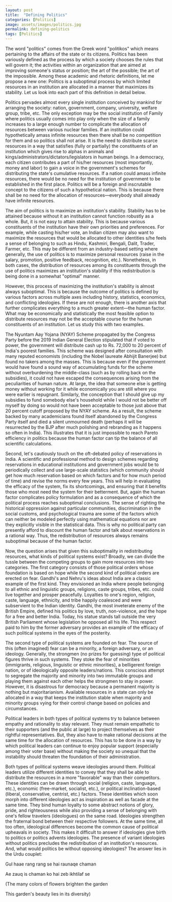 ```yaml
---
layout: post
title:  "Defining Politics"
categories: [Politics]
image: assets/images/politics.jpg
permalink: defining-politics
tags: [Politics]
---
```

The word "politics" comes from the Greek word "politikos" which means pertaining to the affairs of the state or its citizens. Politics has been variously defined as the process by which a society chooses the rules that will govern it; the activities within an organization that are aimed at improving someone's status or position; the art of the possible; the art of the impossible. Among these academic and rhetoric definitions, let me propose a new one: Politics is a suboptimal process by which limited resources in an institution are allocated in a manner that maximizes its stability. Let us look into each part of this definition in detail below.

Politics pervades almost every single institution conceived by mankind for arranging the society: nation, government, company, university, welfare group, tribe, etc. The only exception may be the social institution of Family where politics usually comes into play only when the size of a family increases to a large enough number to complicate the allocation of resources between various nuclear families. If an institution could hypothetically amass infinite resources then there shall be no competition for them and so politics shall not arise. It is the need to distribute scarce resources in a way that satisfies (fully or partially) the constituents of an institution which gives rise to alphas in animals and kings/administrators/dictators/legislators in human beings. In a democracy, each citizen contributes a part of his/her resources (most importantly, money and labor) to gain a voice in the government's schemes for distributing the state's cumulative resources. If a nation could amass infinite resources, there would be no need for the institution of government to be established in the first place. Politics will be a foreign and inscrutable concept to the citizens of such a hypothetical nation. This is because there shall be no need for the allocation of resources—everybody shall already have infinite resources.

The aim of politics is to maximize an institution's stability. Stability has to be attained because without it an institution cannot function robustly as a whole. But, it is not easy to attain stability. This is because various constituents of the institution have their own priorities and preferences. For example, while casting his/her vote, an Indian citizen may also want to maximize the resources that would be allocated to other identities s/he feels a sense of belonging to such as Hindu, Kashmiri, Bengali, Dalit, Trader, Farmer, etc. This may be different from an industry-based setting where generally, the use of politics is to maximize personal resources (raise in the salary, promotion, positive feedback, recognition, etc.). Nonetheless, in both cases, the distribution of resources among its constituents through the use of politics maximizes an institution's stability if this redistribution is being done in a somewhat "optimal" manner.

However, this process of maximizing the institution's stability is almost always suboptimal. This is because the outcome of politics is defined by various factors across multiple axes including history, statistics, economics, and conflicting ideologies. If these are not enough, there is another axis that further complicates everything to a much greater extent—the human factor. What may be economically and statistically the most feasible option to distribute resources may not be the acceptable course for the human constituents of an institution. Let us study this with two examples.

The Nyuntam Aay Yojana (NYAY) Scheme propagated by the Congress Party before the 2019 Indian General Election stipulated that if voted to power, the government will distribute cash up to Rs. 72,000 to 20 percent of India's poorest families. This scheme was designed after consultation with many reputed economists (including the Nobel laureate Abhijit Banerjee) but found no takers among the masses. This is because even if the government would have found a sound way of accumulating funds for the scheme without overburdening the middle-class (such as by rolling back on the subsidies), it could not have escaped the consequences arising from the peculiarities of human nature. At large, the idea that someone else is getting money without working for it while economically you are still where you were earlier is repugnant. Similarly, the conception that I should give up my subsidies to fund somebody else's household while I would not be better off myself by doing so would not have been acceptable to those just above that 20 percent cutoff proposed by the NYAY scheme. As a result, the scheme backed by many academicians found itself abandoned by the Congress Party itself and died a silent unmourned death (perhaps it will be resurrected by the BJP after much polishing and rebranding as it happens so often in India). This illustrates that it is just impossible to reach Pareto efficiency in politics because the human factor can tip the balance of all scientific calculations.

Second, let's cautiously touch on the oft-debated policy of reservations in India. A scientific and professional method to design schemes regarding reservations in educational institutions and government jobs would be to periodically collect and use large-scale statistics (which community should get how much reservation based on which factors and for how much period of time) and revise the norms every few years. This will help in evaluating the efficacy of the system, fix its shortcomings, and ensuring that it benefits those who most need the system for their betterment. But, again the human factor complicates policy formulation and as a consequence of which the political process reaches suboptimal conclusions. The sense of righting the historical oppression against particular communities, discrimination in the social customs, and psychological trauma are some of the factors which can neither be modeled perfectly using mathematical equations nor are they explicitly visible in the statistical data. This is why no political party can presently afford to discount the human factor and talk about reservations in a rational way. Thus, the redistribution of resources always remains suboptimal because of the human factor.

Now, the question arises that given this suboptimality in redistributing resources, what kinds of political systems exist? Broadly, we can divide the tussle between the competing groups to gain more resources into two categories. The first category consists of those political orders whose foundation is based on hope while the second kind of political orders are erected on fear. Gandhi's and Nehru's ideas about India are a classic example of the first kind. They envisioned an India where people belonging to all ethnic and linguistic groups, religions, caste groups, tribes, etc. could live together and prosper peacefully. Loyalties to one's region, religion, caste, language, ethnicity, and tribe happily coalesced and were subservient to the Indian identity. Gandhi, the most inveterate enemy of the British Empire, defined his politics by love, truth, non-violence, and the hope for a free and better India. Today, his statue stands tall outside the very British Parliament whose legislation he opposed all his life. This respect paid to him by the former adversary provides an example of the efficacy of such political systems in the eyes of the posterity.

The second type of political systems are founded on fear. The source of this (often imagined) fear can be a minority, a foreign adversary, or an ideology. Generally, the strongmen (no prizes for guessing) type of political figures thrive in such systems. They stoke the fear of minorities (immigrants, religious, linguistic or ethnic minorities), a belligerent foreign nation, or of ideologically opposite leaders/nations. This conscious attempt to segregate the majority and minority into two immutable groups and playing them against each other helps the strongmen to stay in power. However, it is disastrous for democracy because a permanent majority is nothing but majoritarianism. Available resources in a state can only be allocated in a way that keeps the institution stable when majority and minority groups vying for their control change based on policies and circumstances.

Political leaders in both types of political systems try to balance between empathy and rationality to stay relevant. They must remain empathetic to their supporters (and the public at large) to project themselves as their rightful representatives. But, they also have to make rational decisions at the same time for the allocation of resources. This has to be done in a way by which political leaders can continue to enjoy popular support (especially among their voter base) without making the society so unequal that the instability should threaten the foundation of their administration.

Both types of political systems weave ideologies around them. Political leaders utilize different identities to convey that they shall be able to distribute the resources in a more "favorable" way than their competitors. These identities can be drawn through social (religion, caste, language, etc.), economic (free-market, socialist, etc.), or political inclination-based (liberal, conservative, centrist, etc.) factors. These identities which soon morph into different ideologies act as inspiration as well as facade at the same time. They bind human loyalty to some abstract notions of glory, pride, and righteousness while also providing a sense of belonging with one's fellow travelers (ideologues) on the same road. Ideologies strengthen the fraternal bond between their respective followers. At the same time, all too often, ideological differences become the common cause of political upheavals in society. This makes it difficult to answer if ideologies give birth to politics or politics advents ideologies. The presence of variant ideologies without politics precludes the redistribution of an institution's resources. And, what would politics be without opposing ideologies? The answer lies in the Urdu couplet:

Gul haae rang rang se hai raunaqe chaman

Ae zauq is chaman ko hai zeb ikhtilaf se

(The many colors of flowers brighten the garden

This garden's beauty lies in its diversity)